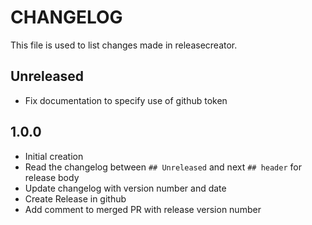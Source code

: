 # CHANGELOG

This file is used to list changes made in releasecreator.

## Unreleased

- Fix documentation to specify use of github token

## 1.0.0

- Initial creation
- Read the changelog between `## Unreleased` and next `## header` for release body
- Update changelog with version number and date
- Create Release in github
- Add comment to merged PR with release version number
